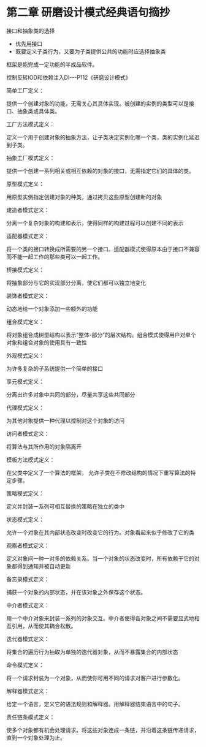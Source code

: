 # 第二章 研磨设计模式经典语句摘抄

接口和抽象类的选择
- 优先用接口
- 既要定义子类行为，又要为子类提供公共的功能时应选择抽象类

框架是能完成一定功能的半成品软件。

控制反转IOD和依赖注入DI---P112《研磨设计模式》

简单工厂定义：

提供一个创建对象的功能，无需关心其具体实现。被创建的实例的类型可以是接口、抽象类或具体类。

工厂方法模式定义：

定义一个用于创建对象的抽象方法，让子类决定实例化哪一个类，类的实例化延迟到子类。

抽象工厂模式定义：

提供一个创建一系列相关或相互依赖的对象的接口，无需指定它们的具体的类。

原型模式定义：

用原型实例指定创建对象的种类，通过拷贝这些原型创建新的对象

建造者模式定义：

分离一个复杂对象的构建和表示，使得同样的构建过程可以创建不同的表示

适配器模式定义：

将一个类的接口转换成所需要的另一个接口。适配器模式使得原本由于接口不兼容而不能一起工作的那些类可以一起工作。

桥接模式定义：

将抽象部分与它的实现部分分离，使它们都可以独立地变化

装饰者模式定义：

动态地给一个对象添加一些额外的功能

组合模式定义：

将对象组合成树型结构以表示“整体-部分”的层次结构。组合模式使得用户对单个对象和组合对象的使用具有一致性

外观模式定义：

为许多复杂的子系统提供一个简单的接口

享元模式定义：

分离出许多对象中共同的部分，尽量共享这些共同部分

代理模式定义：

为其他对象提供一种代理以控制对这个对象的访问

访问者模式定义：

将算法与其所作用的对象隔离开

模板方法模式定义：

在父类中定义了一个算法的框架， 允许子类在不修改结构的情况下重写算法的特定步骤。

策略模式定义：

定义并封装一系列可相互替换的策略在独立的类中

状态模式定义：

允许一个对象在其内部状态改变时改变它的行为。对象看起来似乎修改了它的类

观察者模式定义：

定义对象间一种一对多的依赖关系。当一个对象的状态改变时，所有依赖于它的对象都得到通知并被自动更新

备忘录模式定义：

捕获一个对象的内部状态，并在该对象之外保存这个状态。

中介者模式定义：

用一个中介对象来封装一系列的对象交互。中介者使得各对象之间不需要显式地相互引用，从而使其耦合松散。

迭代器模式定义：

将集合的遍历行为抽取为单独的迭代器对象，从而不暴露集合的内部状态

命令模式定义：

将一个请求封装为一个对象，从而使你可用不同的请求对客户进行参数化。

解释器模式定义：

给定一个语言，定义它的语法规则和解释器。用解释器结束语言中的句子。

责任链条模式定义：

使多个对象都有机会处理请求。将这些对象连成一条链，并沿着这条链传递请求，直到一个对象处理为止。





